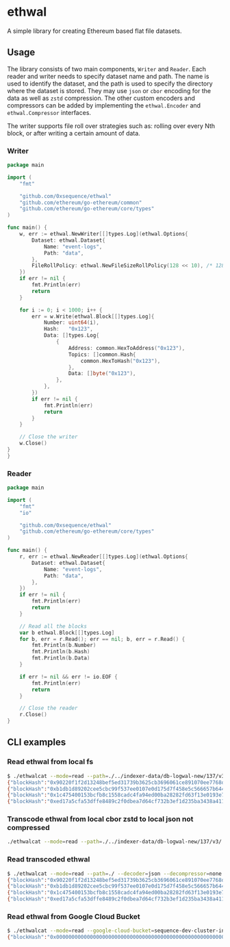 # ethwal

A simple library for creating Ethereum based flat file datasets.

## Usage

The library consists of two main components, `Writer` and `Reader`. Each reader and writer needs to specify dataset name and path. The name is used to identify the dataset, and the path is used to specify the directory where the dataset is stored.
They may use ``json`` or ``cbor`` encoding for the data as well as ``zstd`` compression. The other custom encoders and compressors can be added by implementing the `ethwal.Encoder` and `ethwal.Compressor` interfaces.

The writer supports file roll over strategies such as: rolling over every Nth block, or after writing a certain amount of data.

### Writer

```go
package main

import (
	"fmt"

	"github.com/0xsequence/ethwal"
	"github.com/ethereum/go-ethereum/common"
	"github.com/ethereum/go-ethereum/core/types"
)

func main() {
	w, err := ethwal.NewWriter[[]types.Log](ethwal.Options{
		Dataset: ethwal.Dataset{
			Name: "event-logs",
			Path: "data",
		},
		FileRollPolicy: ethwal.NewFileSizeRollPolicy(128 << 10), /* 128 KB */
	})
	if err != nil {
		fmt.Println(err)
		return
	}

	for i := 0; i < 1000; i++ {
		err = w.Write(ethwal.Block[[]types.Log]{
			Number: uint64(i),
			Hash:   "0x123",
			Data: []types.Log{
				{
					Address: common.HexToAddress("0x123"),
					Topics: []common.Hash{
						common.HexToHash("0x123"),
					},
					Data: []byte("0x123"),
				},
			},
		})
		if err != nil {
			fmt.Println(err)
			return
		}
	}

	// Close the writer
	w.Close()
}
}
```

### Reader

```go
package main

import (
	"fmt"
	"io"

	"github.com/0xsequence/ethwal"
	"github.com/ethereum/go-ethereum/core/types"
)

func main() {
	r, err := ethwal.NewReader[[]types.Log](ethwal.Options{
		Dataset: ethwal.Dataset{
			Name: "event-logs",
			Path: "data",
		},
	})
	if err != nil {
		fmt.Println(err)
		return
	}

	// Read all the blocks
	var b ethwal.Block[[]types.Log]
	for b, err = r.Read(); err == nil; b, err = r.Read() {
		fmt.Println(b.Number)
		fmt.Println(b.Hash)
		fmt.Println(b.Data)
	}

	if err != nil && err != io.EOF {
		fmt.Println(err)
		return
	}

	// Close the reader
	r.Close()
}
```

## CLI examples

### Read ethwal from local fs
```bash
$ ./ethwalcat --mode=read --path=./../indexer-data/db-logwal-new/137/v3/ --from=20000001 --to=20000005 --decompressor=zstd
{"blockHash":"0x90220f1f2d13248bef5ed31739b3625cb3696061ce891070ee7768dd6f94474f","blockNum":20000001,"blockTS":1633732467,"blockData":null}
{"blockHash":"0xb1db1d89202cee5cbc99f537ee0107e0d175d7f458e5c566657b644a3b205843","blockNum":20000002,"blockTS":1633732469,"blockData":null}
{"blockHash":"0x1c475400153bcfb8c1558cadc4fa94ed00ba28282fd63f13e0193e7a5e651d20","blockNum":20000003,"blockTS":1633732471,"blockData":null}
{"blockHash":"0xed17a5cfa53dffe8489c2f0dbea7d64cf732b3ef1d235ba3438a41154935b110","blockNum":20000004,"blockTS":1633732473,"blockData":null}
```

### Transcode ethwal from local cbor zstd to local json not compressed
```bash
./ethwalcat --mode=read --path=./../indexer-data/db-logwal-new/137/v3/ --from=20000001 --to=20000005 --decompressor=zstd | ./ethwalcat --mode=write --path=./ --encoder=json --compressor=none
```

### Read transcoded ethwal
```bash
$ ./ethwalcat --mode=read --path=./ --decoder=json --decompressor=none
{"blockHash":"0x90220f1f2d13248bef5ed31739b3625cb3696061ce891070ee7768dd6f94474f","blockNum":20000001,"blockTS":1633732467,"blockData":null}
{"blockHash":"0xb1db1d89202cee5cbc99f537ee0107e0d175d7f458e5c566657b644a3b205843","blockNum":20000002,"blockTS":1633732469,"blockData":null}
{"blockHash":"0x1c475400153bcfb8c1558cadc4fa94ed00ba28282fd63f13e0193e7a5e651d20","blockNum":20000003,"blockTS":1633732471,"blockData":null}
{"blockHash":"0xed17a5cfa53dffe8489c2f0dbea7d64cf732b3ef1d235ba3438a41154935b110","blockNum":20000004,"blockTS":1633732473,"blockData":null}
```

### Read ethwal from Google Cloud Bucket
```bash
$ ./ethwalcat --mode=read --google-cloud-bucket=sequence-dev-cluster-indexer-wal --path=./polygon-db-logwal/137/v2 --decompressor=zstd --from=1455120 --to=1455130
{"blockHash":"0x0000000000000000000000000000000000000000000000000000000000000000","blockNum":1455120,"blockTS":0,"blockData":null}
```
